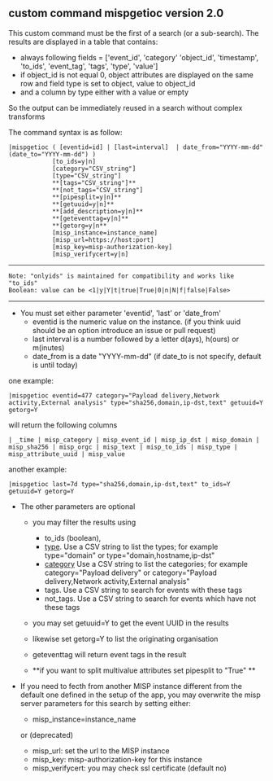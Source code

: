 
## custom command mispgetioc version 2.0
This custom command must be the first of a search (or a sub-search). The results are displayed in a table that contains:


- always following fields = ['event_id', 'category' 'object_id', 'timestamp', 'to_ids', 'event_tag', 'tags', 'type', 'value']
- if object_id is not equal 0, object attributes are displayed on the same row and field type is set to object, value to object_id
- and a column by type either with a value or empty

So the output can be immediately reused in a search without complex transforms

The command syntax is as follow:

    |mispgetioc ( [eventid=id] | [last=interval]  | date_from="YYYY-mm-dd" (date_to="YYYY-mm-dd") )
                [to_ids=y|n]
                [category="CSV_string"]
                [type="CSV_string"]
                **[tags="CSV_string"]**
                **[not_tags="CSV_string"]
                **[pipesplit=y|n]**
                **[getuuid=y|n]**
                **[add_description=y|n]**
                **[geteventtag=y|n]**
                **[getorg=y|n**
                [misp_instance=instance_name] 
                [misp_url=https://host:port] 
                [misp_key=misp-authorization-key]
                [misp_verifycert=y|n]                 
                
----
    Note: "onlyids" is maintained for compatibility and works like "to_ids"
    Boolean: value can be <1|y|Y|t|true|True|0|n|N|f|false|False>
----
- You must set either parameter 'eventid', 'last' or 'date_from'
    + eventid is the numeric value on the instance. (if you think uuid should be an option introduce an issue or pull request)
    + last interval is a number followed by a letter d(ays), h(ours) or m(inutes)
    + date_from is a date "YYYY-mm-dd" (if date_to is not specify, default is until today)

one example:

    |mispgetioc eventid=477 category="Payload delivery,Network activity,External analysis" type="sha256,domain,ip-dst,text" getuuid=Y getorg=Y

will return the following columns

    | _time | misp_category | misp_event_id | misp_ip_dst | misp_domain | misp_sha256 | misp_orgc | misp_text | misp_to_ids | misp_type | misp_attribute_uuid | misp_value

another example:

    |mispgetioc last=7d type="sha256,domain,ip-dst,text" to_ids=Y getuuid=Y getorg=Y


- The other parameters are optional
    + you may filter the results using
        - to_ids (boolean),
        - [type](https://www.circl.lu/doc/misp/categories-and-types/#types). Use a CSV string to list the types; for example type="domain" or type="domain,hostname,ip-dst"
        - [category](https://www.circl.lu/doc/misp/categories-and-types/#categories) Use a CSV string to list the categories; for example category="Payload delivery" or category="Payload delivery,Network activity,External analysis"
        - tags. Use a CSV string to search for events with these tags
        - not_tags. Use a CSV string to search for events which have not these tags

    + you may set getuuid=Y to get the event UUID in the results 
    + likewise set getorg=Y to list the originating organisation
    + geteventtag will return event tags in the result
    + **if you want to split multivalue attributes set pipesplit to "True" **


- If you need to fecth from another MISP instance different from the default one defined in the setup of the app, you may overwrite the misp server parameters for this search by setting either:
    + misp_instance=instance_name

    or (deprecated)

    + misp_url: set the url to the MISP instance
    + misp_key: misp-authorization-key for this instance
    + misp_verifycert: you may check ssl certificate (default no)  
